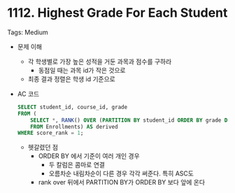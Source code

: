 # 1112. Highest Grade For Each Student

Tags: Medium

- 문제 이해
    - 각 학생별로 가장 높은 성적을 거둔 과목과 점수를 구하라
        - 동점일 때는 과목 id가 작은 것으로
    - 최종 결과 정렬은 학생 id 기준으로
- AC 코드
    
    ```sql
    SELECT student_id, course_id, grade
    FROM (
        SELECT *, RANK() OVER (PARTITION BY student_id ORDER BY grade DESC, course_id ASC) AS score_rank
        FROM Enrollments) AS derived
    WHERE score_rank = 1; 
    ```
    
    - 헷갈렸던 점
        - ORDER BY 에서 기준이 여러 개인 경우
            - 두 칼럼은 콤마로 연결
            - 오름차순 내림차순이 다른 경우 각각 써준다. 특히 ASC도
        - rank over 뒤에서 PARTITION BY가 ORDER BY 보다 앞에 온다